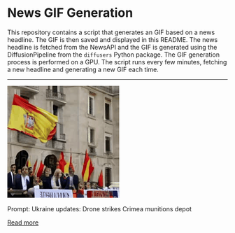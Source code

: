 # News GIF Generation
This repository contains a script that generates an GIF based on a news headline. The GIF is then saved and displayed in this README.
The news headline is fetched from the NewsAPI and the GIF is generated using the DiffusionPipeline from the `diffusers` Python package. The GIF generation process is performed on a GPU.
The script runs every few minutes, fetching a new headline and generating a new GIF each time.

---

![Generated GIF](output.gif?raw=true&v=1690155236)

Prompt: Ukraine updates: Drone strikes Crimea munitions depot

[Read more](https://www.dw.com/en/ukraine-updates-drone-strikes-crimea-munitions-depot/a-66316065)